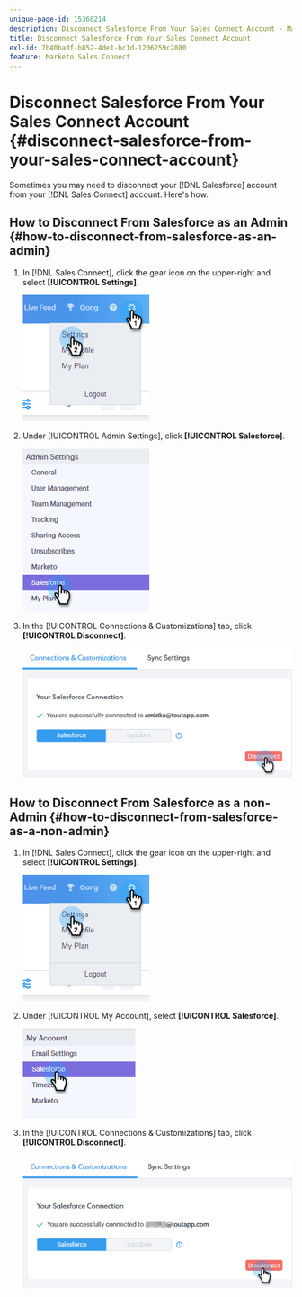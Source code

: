 ```yaml
---
unique-page-id: 15368214
description: Disconnect Salesforce From Your Sales Connect Account - Marketo Docs - Product Documentation
title: Disconnect Salesforce From Your Sales Connect Account
exl-id: 7b40ba8f-b852-4de1-bc1d-1206259c2880
feature: Marketo Sales Connect
---
```

# Disconnect Salesforce From Your Sales Connect Account {#disconnect-salesforce-from-your-sales-connect-account}

Sometimes you may need to disconnect your [!DNL  Salesforce] account from your [!DNL Sales Connect] account. Here's how.

## How to Disconnect From Salesforce as an Admin {#how-to-disconnect-from-salesforce-as-an-admin}

1. In [!DNL Sales Connect], click the gear icon on the upper-right and select **[!UICONTROL Settings]**.

   ![](assets/one-1.png)

1. Under [!UICONTROL  Admin Settings], click **[!UICONTROL Salesforce]**.

   ![](assets/six-1.png)

1. In the [!UICONTROL Connections & Customizations] tab, click **[!UICONTROL Disconnect]**.

   ![](assets/seven-1.png)

## How to Disconnect From Salesforce as a non-Admin {#how-to-disconnect-from-salesforce-as-a-non-admin}

1. In [!DNL  Sales Connect], click the gear icon on the upper-right and select **[!UICONTROL Settings]**.

   ![](assets/one-1.png)

1. Under [!UICONTROL My Account], select **[!UICONTROL Salesforce]**.

   ![](assets/two-1.png)

1. In the [!UICONTROL Connections & Customizations] tab, click **[!UICONTROL Disconnect]**.

   ![](assets/3333.png)
